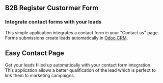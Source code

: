 B2B Register Custormer Form
---------------------------

### Integrate contact forms with your leads

This simple application integrates a contact form in your "Contact us" page.
Forms submissions create leads automatically in <a href="https://www.odoo.com/page/crm">Odoo CRM</a>.

Easy Contact Page
-----------------

Get your leads filled up automatically with your contact form integration. This
application allows a better qualification of the lead which is perfect to link
them to marketing campaigns.

